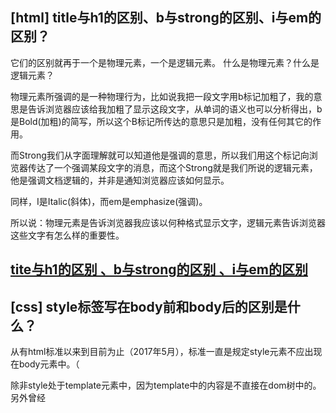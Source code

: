 ## [html] title与h1的区别、b与strong的区别、i与em的区别？
它们的区别就再于一个是物理元素，一个是逻辑元素。
什么是物理元素？什么是逻辑元素？

物理元素所强调的是一种物理行为，比如说我把一段文字用b标记加粗了，我的意思是告诉浏览器应该给我加粗了显示这段文字，从单词的语义也可以分析得出，b是Bold(加粗)的简写，所以这个B标记所传达的意思只是加粗，没有任何其它的作用。

而Strong我们从字面理解就可以知道他是强调的意思，所以我们用这个标记向浏览器传达了一个强调某段文字的消息，而这个Strong就是我们所说的逻辑元素，他是强调文档逻辑的，并非是通知浏览器应该如何显示。

同样，I是Italic(斜体)，而em是emphasize(强调)。

所以说：物理元素是告诉浏览器我应该以何种格式显示文字，逻辑元素告诉浏览器这些文字有怎么样的重要性。


[tite与h1的区别 、b与strong的区别 、i与em的区别](https://www.jianshu.com/p/59691c0900d3)
------------------------------


## [css] style标签写在body前和body后的区别是什么？

从有html标准以来到目前为止（2017年5月），标准一直是规定style元素不应出现在body元素中。（

除非style处于template元素中，因为template中的内容是不直接在dom树中的。另外曾经<style scoped>这一特殊用法是可以在body元素中的。）

不过网页浏览器一直有容错设计。如果style元素出现在body元素，最终效果和style元素出现在head里是一样的。但是可能引起FOUC、重绘或重新布局。

注意，根据当前标准，<link rel=stylesheet ...> 是可以出现在body元素中的。并且也可能引起上述问题。然而link是引用资源，意味着可以用于故意设计的异步加载。

而style元素是直接内嵌的，并没有合理的use case去使用它。所以html标准中允许body中出现link，而不允许style。

不过，虽然20年以来，把style放在body中一直是不合标准的，但仍然有大量网站这样用了，所以这个问题是有一定争议的。参见 style tag should be allowed in body · Issue #1605 · whatwg/html 。



## [js] 写一个数组去重的方法（支持多维数组）
```js
// 数组去重

function removeDumpArr(arr) {
  let final = [];
  for(let i in arr){
    if(arr[i] instanceof Array){
      removeDumpArr(arr[i])
    }else{
      if(final.indexOf(arr[i]) == -1){
        final.push(arr[i])
      }
    }
  }
  return final;
}


//方法二。set
// var removeDumpArr = (arr) => {
//   return [...new Set(arr)]
// }

var a = [1,2,3,4,3,2,4,5,6,[1,2,[1,4]]]
var result = removeDumpArr(a)
console.log(result)
```


## [软技能] 对于加班你是怎么看的？

加班就像借钱，救急不救穷